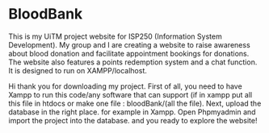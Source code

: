 # BloodBank
This is my UiTM project website for ISP250 (Information System Development). My group and I are creating a website to raise awareness about blood donation and facilitate appointment bookings for donations. The website also features a points redemption system and a chat function. It is designed to run on XAMPP/localhost.

Hi thank you for downloading my project.
First of all, you need to have Xampp to run this code/any software that can support
(if in xampp put all this file in htdocs or make one file : bloodBank/(all the file).
Next, upload the database in the right place.
for example in Xampp. Open Phpmyadmin and import the project into the database.
and you ready to explore the website!
